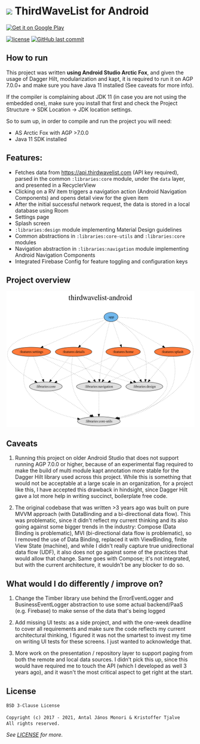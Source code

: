 # <img width='75px' src='app/src/main/ic_launcher-web.png' /> ThirdWaveList for Android

<a href='https://play.google.com/store/apps/details?id=com.thirdwavelist.coficiando&pcampaignid=MKT-Other-global-all-co-prtnr-py-PartBadge-Mar2515-1'><img alt='Get it on Google Play' width='150px' src='https://play.google.com/intl/en_us/badges/images/generic/en_badge_web_generic.png'/></a>

[![license](https://img.shields.io/github/license/thirdwavelist/android.svg?style=flat-square)](/LICENSE) [![GitHub last commit](https://img.shields.io/github/last-commit/thirdwavelist/android.svg?style=flat-square)]()

## How to run

This project was written **using Android Studio Arctic Fox**, and given the usage of Dagger Hilt, modularization and kapt,
it is required to run it on AGP 7.0.0+ and make sure you have Java 11 installed (See caveats for more info).

If the compiler is complaining about JDK 11 (in case you are not using the embedded one), make sure you install that first and check
the Project Structure -> SDK Location -> JDK location settings.

So to sum up, in order to compile and run the project you will need:
- AS Arctic Fox with AGP >7.0.0
- Java 11 SDK installed

## Features:
- Fetches data from https://api.thirdwavelist.com (API key required), parsed in the common `:libraries:core` module, under the `data` layer, and presented in a RecyclerView
- Clicking on a RV item triggers a navigation action (Android Navigation Components) and opens detail view for the given item
- After the initial successful network request, the data is stored in a local database using Room
- Settings page
- Splash screen
- `:libraries:design` module implementing Material Design guidelines
- Common abstractions in `:libraries:core-utils` and `:libraries:core` modules
- Navigation abstraction in `:libraries:navigation` module implementing Android Navigation Components
- Integrated Firebase Config for feature toggling and configuration keys

## Project overview

<img src='./dependency-graph.svg' />

## Caveats

1. Running this project on older Android Studio that does not support running AGP 7.0.0 or higher,
because of an experimental flag required to make the build of multi module kapt annotation more stable 
for the Dagger Hilt library used across this project. While this is something that would not be acceptable 
at a large scale in an organization, for a project like this, I have accepted this drawback in hindsight,
since Dagger Hilt gave a lot more help in writing succinct, boilerplate free code.

2. The original codebase that was written >3 years ago was built on pure MVVM approach (with DataBinding and a bi-directional data flow).
This was problematic, since it didn't reflect my current thinking and its also going against some bigger trends in the industry: 
Compose (Data Binding is problematic), MVI (bi-directional data flow is problematic), so I removed the use of Data Binding, replaced it with ViewBinding,
finite View State (machine), and while I didn't really capture true unidirectional data flow (UDF), it also does not go against some of the practices
that would allow that change. Same goes with Compose; it's not integrated, but with the current architecture, it wouldn't be any blocker to do so.

## What would I do differently / improve on?

1. Change the Timber library use behind the ErrorEventLogger and BusinessEventLogger abstraction to use some actual backend/PaaS (e.g. Firebase) to
make sense of the data that's being logged

2. Add missing UI tests: as a side project, and with the one-week deadline to cover all requirements and make sure the code reflects my current 
architectural thinking, I figured it was not the smartest to invest my time on writing UI tests for these screens. I just wanted to acknowledge that.

3. More work on the presentation / repository layer to support paging from both the remote and local data sources. I didn't pick this up, since this
would have required me to touch the API (which I developed as well 3 years ago), and it wasn't the most critical aspect to get right at the start.

## License

```Text
BSD 3-Clause License

Copyright (c) 2017 - 2021, Antal János Monori & Kristoffer Tjalve
All rights reserved.
```

_See [LICENSE](/LICENSE) for more._
